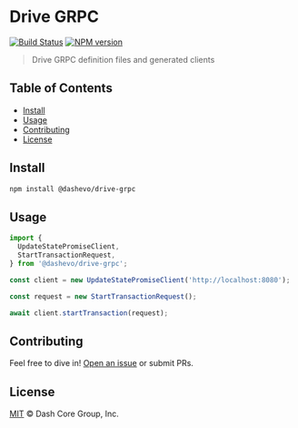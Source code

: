# Drive GRPC

[![Build Status](https://travis-ci.com/dashevo/drive-grpc.svg?branch=master)](https://travis-ci.com/dashevo/drive-grpc)
[![NPM version](https://img.shields.io/npm/v/@dashevo/drive-grpc.svg)](https://npmjs.org/package/@dashevo/drive-grpc)

> Drive GRPC definition files and generated clients

## Table of Contents

- [Install](#install)
- [Usage](#usage)
- [Contributing](#contributing)
- [License](#license)

## Install

```sh
npm install @dashevo/drive-grpc
```

## Usage

```js
import {
  UpdateStatePromiseClient,
  StartTransactionRequest,
} from '@dashevo/drive-grpc';

const client = new UpdateStatePromiseClient('http://localhost:8080');

const request = new StartTransactionRequest();

await client.startTransaction(request);
```

## Contributing

Feel free to dive in! [Open an issue](https://github.com/dashevo/drive-grpc/issues/new) or submit PRs.

## License

[MIT](LICENSE) &copy; Dash Core Group, Inc.

